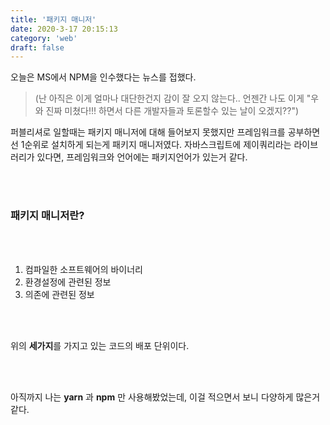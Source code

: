 ```yaml
---
title: '패키지 매니저'
date: 2020-3-17 20:15:13
category: 'web'
draft: false
---
```


오늘은 MS에서 NPM을 인수했다는 뉴스를 접했다.<br>
> (난 아직은 이게 얼마나 대단한건지 감이 잘 오지 않는다.. 언젠간 나도 이게 "우와 진짜 미쳤다!!! 하면서 다른 개발자들과
토론할수 있는 날이 오겠지??")<br>

퍼블리셔로 일할때는 패키지 매니저에 대해 들어보지 못했지만 프레임워크를 공부하면선 1순위로 설치하게 되는게 패키지 매니저였다. 
자바스크립트에 제이쿼리라는 라이브러리가 있다면, 프레임워크와 언어에는 패키지언어가 있는거 같다. 

<br>
<br>

### 패키지 매니저란?
<br>
<br>

1. 컴파일한 소프트웨어의 바이너리<br>
2. 환경설정에 관련된 정보<br>
3. 의존에 관련된 정보<br>
<br>
<br>

위의 **세가지**를 가지고 있는 코드의 배포 단위이다. <br>

<br>
<br>

아직까지 나는 **yarn** 과 **npm** 만 사용해봤었는데, 이걸 적으면서 보니 다양하게 많은거 같다. <br>




